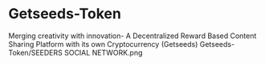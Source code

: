 # Getseeds-Token
Merging creativity with innovation- A Decentralized Reward Based Content Sharing Platform with its own Cryptocurrency (Getseeds)
Getseeds-Token/SEEDERS SOCIAL NETWORK.png 
